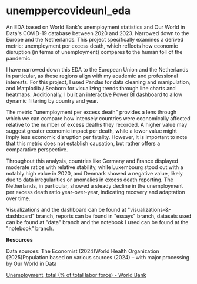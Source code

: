 # unemppercovideunl_eda
An EDA based on World Bank's unemployment statistics and Our World in Data's COVID-19 database between 2020 and 2023. Narrowed down to the Europe and the Netherlands. This project specifically examines a derived metric: unemployment per excess death, which reflects how economic disruption (in terms of unemployment) compares to the human toll of the pandemic.

I have narrowed down this EDA to the European Union and the Netherlands in particular, as these regions align with my academic and professional interests. For this project, I used Pandas for data cleaning and manipulation, and Matplotlib / Seaborn for visualizing trends through line charts and heatmaps. Additionally, I built an interactive Power BI dashboard to allow dynamic filtering by country and year.

The metric "unemployment per excess death" provides a lens through which we can compare how intensely countries were economically affected relative to the number of excess deaths they recorded. A higher value may suggest greater economic impact per death, while a lower value might imply less economic disruption per fatality. However, it is important to note that this metric does not establish causation, but rather offers a comparative perspective.

Throughout this analysis, countries like Germany and France displayed moderate ratios with relative stability, while Luxembourg stood out with a notably high value in 2020, and Denmark showed a negative value, likely due to data irregularities or anomalies in excess death reporting. The Netherlands, in particular, showed a steady decline in the unemployment per excess death ratio year-over-year, indicating recovery and adaptation over time.

Visualizations and the dashboard can be found at "visualizations-&-dashboard" branch, reports can be found in "essays" branch, datasets used can be found at "data" branch and the notebook I used can be found at the "notebook" branch.

**Resources**

Data sources: The Economist (2024)World Health Organization (2025)Population based on various sources (2024) – with major processing by Our World in Data


[Unemployment, total (% of total labor force) - World Bank](https://data.worldbank.org/indicator/SL.UEM.TOTL.ZS)

 
